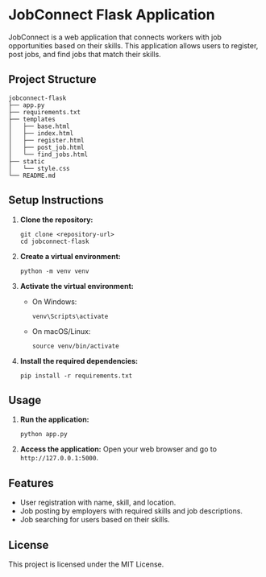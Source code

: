 # JobConnect Flask Application

JobConnect is a web application that connects workers with job opportunities based on their skills. This application allows users to register, post jobs, and find jobs that match their skills.

## Project Structure

```
jobconnect-flask
├── app.py
├── requirements.txt
├── templates
│   ├── base.html
│   ├── index.html
│   ├── register.html
│   ├── post_job.html
│   └── find_jobs.html
├── static
│   └── style.css
└── README.md
```

## Setup Instructions

1. **Clone the repository:**
   ```
   git clone <repository-url>
   cd jobconnect-flask
   ```

2. **Create a virtual environment:**
   ```
   python -m venv venv
   ```

3. **Activate the virtual environment:**
   - On Windows:
     ```
     venv\Scripts\activate
     ```
   - On macOS/Linux:
     ```
     source venv/bin/activate
     ```

4. **Install the required dependencies:**
   ```
   pip install -r requirements.txt
   ```

## Usage

1. **Run the application:**
   ```
   python app.py
   ```

2. **Access the application:**
   Open your web browser and go to `http://127.0.0.1:5000`.

## Features

- User registration with name, skill, and location.
- Job posting by employers with required skills and job descriptions.
- Job searching for users based on their skills.

## License

This project is licensed under the MIT License.